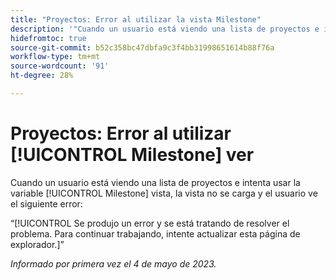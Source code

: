 ```yaml
---
title: "Proyectos: Error al utilizar la vista Milestone"
description: '"Cuando un usuario está viendo una lista de proyectos e intenta utilizar la vista Milestone, la vista no se carga y el usuario ve un error".'
hidefromtoc: true
source-git-commit: b52c358bc47dbfa9c3f4bb31998651614b88f76a
workflow-type: tm+mt
source-wordcount: '91'
ht-degree: 28%

---
```



# Proyectos: Error al utilizar [!UICONTROL Milestone] ver

Cuando un usuario está viendo una lista de proyectos e intenta usar la variable [!UICONTROL Milestone] vista, la vista no se carga y el usuario ve el siguiente error:

“[!UICONTROL Se produjo un error y se está tratando de resolver el problema. Para continuar trabajando, intente actualizar esta página de explorador.]”

_Informado por primera vez el 4 de mayo de 2023._

